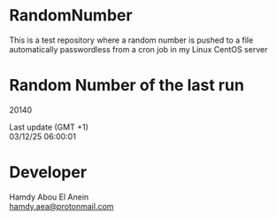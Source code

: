 # RandomNumber    
This is a test repository where a random number is pushed to a file automatically passwordless from a cron job in my Linux CentOS server    
# Random Number of the last run   
20140
      
Last update (GMT +1)    
03/12/25 06:00:01
# Developer    
Hamdy Abou El Anein   
hamdy.aea@protonmail.com
